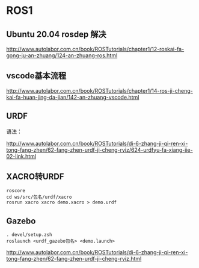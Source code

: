 # ROS1

## Ubuntu 20.04 rosdep 解决

http://www.autolabor.com.cn/book/ROSTutorials/chapter1/12-roskai-fa-gong-ju-an-zhuang/124-an-zhuang-ros.html

## vscode基本流程

http://www.autolabor.com.cn/book/ROSTutorials/chapter1/14-ros-ji-cheng-kai-fa-huan-jing-da-jian/142-an-zhuang-vscode.html

## URDF

语法：

http://www.autolabor.com.cn/book/ROSTutorials/di-6-zhang-ji-qi-ren-xi-tong-fang-zhen/62-fang-zhen-urdf-ji-cheng-rviz/624-urdfyu-fa-xiang-jie-02-link.html

## XACRO转URDF                                                                                                                                 

```shell
roscore
cd ws/src/包名/urdf/xacro
rosrun xacro xacro demo.xacro > demo.urdf
```

## Gazebo

```shell
. devel/setup.zsh
roslaunch <urdf_gazebo包名> <demo.launch> 
```

http://www.autolabor.com.cn/book/ROSTutorials/di-6-zhang-ji-qi-ren-xi-tong-fang-zhen/62-fang-zhen-urdf-ji-cheng-rviz.html